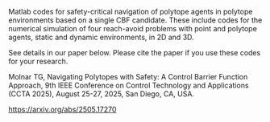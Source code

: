 Matlab codes for safety-critical navigation of polytope agents in polytope environments based on a single CBF candidate. These include codes for the numerical simulation of four reach-avoid problems with point and polytope agents, static and dynamic environments, in 2D and 3D.

See details in our paper below. Please cite the paper if you use these codes for your research.

Molnar TG, Navigating Polytopes with Safety: A Control Barrier Function Approach, 9th IEEE Conference on Control Technology and Applications (CCTA 2025), August 25-27, 2025, San Diego, CA, USA.

https://arxiv.org/abs/2505.17270
